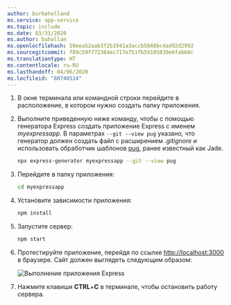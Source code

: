 ```yaml
---
author: burkeholland
ms.service: app-service
ms.topic: include
ms.date: 03/31/2020
ms.author: buhollan
ms.openlocfilehash: 59eea52aab3f2b1941a3accb5848bc4ad92d2992
ms.sourcegitcommit: f89c59f772364ec717e751fb59105039e6fab60c
ms.translationtype: HT
ms.contentlocale: ru-RU
ms.lasthandoff: 04/06/2020
ms.locfileid: "80740514"
---
```

1. В окне терминала или командной строки перейдите в расположение, в котором нужно создать папку приложения.

1. Выполните приведенную ниже команду, чтобы с помощью генератора Express создать приложение Express с именем *myexpressapp*. В параметрах `--git --view pug` указано, что генератор должен создать файл с расширением *.gitignore* и использовать обработчик шаблонов [pug](https://pugjs.org/api/getting-started.html), ранее известный как Jade.

    ```bash
    npx express-generator myexpressapp --git --view pug
    ```

1. Перейдите в папку приложения:

    ```bash
    cd myexpressapp
    ```

1. Установите зависимости приложения:

    ```bash
    npm install
    ```

1. Запустите сервер:

    ```bash
    npm start
    ```

1. Протестируйте приложение, перейдя по ссылке [http://localhost:3000](http://localhost:3000) в браузере. Сайт должен выглядеть следующим образом:

    ![Выполнение приложения Express](../media/deploy-azure/express.png)

1. Нажмите клавиши **CTRL**+**C** в терминале, чтобы остановить работу сервера.
